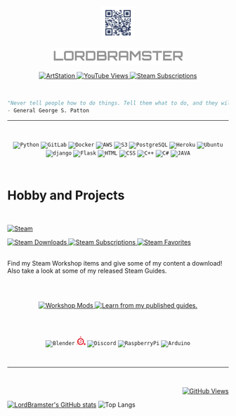 <!--
<a href="#"><img alt="LordBramster" width="80%" src="./assets/img/LB_Logo_GitHub3.png"></a>
<a href=""><img width="15%" src="./assets/img/LordBramster_GitHub_QR.png"></a>
<code><img width="4%" src="https://img.icons8.com/?size=512&id=omuSvqfyybfC&format=png" title="GIMP"></code>
-->

<!-- MAIN SCREEN IMAGE-->
<p align="center">
    <br>
    <a href="#"><img alt="LordBramster" width="15%" src="./assets/img/LordBramster_GitHub_QR.png"></a>
    <br><br>
    <a href="#"><img alt="LordBramster" width="60%" src="./assets/img/LordBramster_001.png"></a>
</p>

<!-- STATS -->
<p align="center">
    <a href="https://www.artstation.com/lordbramster">
        <img alt="ArtStation" src="https://img.shields.io/badge/ArtStation-5c5c5c.svg?logo=artstation&logoColor=13aff0&style=for-the-badge&label=%20&labelColor=212730">
    </a>
    <a href="https://www.youtube.com/@TheBrambleverse/">
        <img alt="YouTube Views" src="https://img.shields.io/youtube/channel/views/UC7c3qQo0LHhTgzwBObMI7Og?color=red&label=YouTube%20Views&logo=youtube&logoColor=red&style=for-the-badge">
    </a>
    <a href="https://steamcommunity.com/id/SirBrambley/myworkshopfiles/">
        <img alt="Steam Subscriptions" src="https://img.shields.io/steam/views/484782972?color=205479&label=Steam%20Visitors&style=for-the-badge&logo=steam&logoColor=white&labelColor=222f40">
    </a>
    <br>
</p>
<br>

<!-- QUOTE -->
```python
"Never tell people how to do things. Tell them what to do, and they will surprise you with their ingenuity."
- General George S. Patton
```
<hr/>
<br>

<!-- TECH STACK -->
<p align="center">
    <code><img width="4%" src="https://img.icons8.com/?size=512&id=13441&format=png" title="Python"></code>
    <code><img width="4%" src="https://img.icons8.com/?size=512&id=34886&format=png" title="GitLab"></code>
    <code><img width="4%" src="https://img.icons8.com/?size=512&id=22813&format=png" title="Docker"></code>
    <code><img width="4%" src="https://img.icons8.com/?size=512&id=mHi46t5vguiz&format=png" title="AWS"></code>
    <code><img width="4%" src="https://img.icons8.com/?size=512&id=106501&format=png" title="S3"></code>
    <code><img width="4%" src="https://img.icons8.com/?size=512&id=38561&format=png" title="PostgreSQL"></code>
    <code><img width="4%" src="https://img.icons8.com/?size=512&id=31085&format=png" title="Heroku"></code>
    <code><img width="4%" src="https://img.icons8.com/?size=512&id=63208&format=png" title="Ubuntu"></code>
    <code><img width="4%" src="https://img.icons8.com/?size=512&id=qV-JzWYl9dzP&format=png" title="django"></code>
    <code><img width="4%" src="https://img.icons8.com/?size=512&id=5mbMwDZ796xj&format=png" title="Flask"></code>
    <code><img width="4%" src="https://img.icons8.com/?size=512&id=20909&format=png" title="HTML"></code>
    <code><img width="4%" src="https://img.icons8.com/?size=512&id=21278&format=png" title="CSS"></code>
    <code><img width="4%" src="https://img.icons8.com/?size=512&id=TpULddJc4gTh&format=png" title="C++"></code>
    <code><img width="4%" src="https://img.icons8.com/?size=512&id=45490&format=png" title="C#"></code>
    <code><img width="4%" src="https://img.icons8.com/?size=512&id=13679&format=png" title="JAVA"></code>
</p>
<br>

<!-- STEAM -->
<!--<h3 align="center">Find Me On</h3>-->
# Hobby and Projects
<br>
<p align="left">
    <a href="https://steamcommunity.com/id/SirBrambley/myworkshopfiles/">
        <img alt="Steam" width="25%" src="https://community.akamai.steamstatic.com/public/shared/images/header/logo_steam.svg?t=962016">
    </a>
</p>
<a href="https://steamcommunity.com/id/SirBrambley/myworkshopfiles/">
    <img alt="Steam Downloads" src="https://img.shields.io/steam/downloads/484782972?color=205479&label=Downloads&style=for-the-badge&logo=steam&logoColor=white&labelColor=222f40">
</a>
<a href="https://steamcommunity.com/id/SirBrambley/myworkshopfiles/">
    <img alt="Steam Subscriptions" src="https://img.shields.io/steam/subscriptions/484782972?color=205479&label=Subscribers&style=for-the-badge&logo=steam&logoColor=white&labelColor=222f40">
</a>
<a href="https://steamcommunity.com/id/SirBrambley/myworkshopfiles/">
    <img alt="Steam Favorites" src="https://img.shields.io/steam/favorites/484782972?color=205479&label=Favorites&style=for-the-badge&logo=steam&logoColor=white&labelColor=222f40">
</a>
<br>
<br>

Find my Steam Workshop items and give some of my content a download! Also take a look at some of my released Steam Guides.

<br>
<br>
<p align="center">
    <a href="https://steamcommunity.com/id/SirBrambley/myworkshopfiles/">
        <img alt="Workshop Mods" title="Workshop Mods" src="https://custom-icon-badges.demolab.com/badge/-Workshop%20Mods-205479?style=for-the-badge&logoColor=white&logo=download&labelColor=222f40"/>
    </a>
    <a href="https://steamcommunity.com/id/SirBrambley/myworkshopfiles/?section=guides">
        <img alt="Learn from my published guides." title="Published Guides" src="https://custom-icon-badges.demolab.com/badge/-Published%20Guides-205479?style=for-the-badge&logoColor=white&logo=link-external&labelColor=222f40"/>
    </a>
    <br>
</p>
<br>
<br>
<!-- HOBBY -->
<p align="center">
    <code><img width="4%" src="https://img.icons8.com/?size=512&id=65231&format=png" title="Blender"></code>
    <code><img width="4%" src="assets/img/SP.png" title="SubstancePainter"></code>
    <code><img width="4%" src="https://img.icons8.com/?size=512&id=30998&format=png" title="Discord"></code>
    <code><img width="4%" src="https://img.icons8.com/?size=512&id=13443&format=png" title="RaspberryPi"></code>
    <code><img width="4%" src="https://img.icons8.com/?size=512&id=Of4lZV2lwBQI&format=png" title="Arduino"></code>
</p>
<br>

<!-- GITHUB STATS -->
<hr/>
<br> 
<p align="right">
    <a href="#"><img alt="GitHub Views" src="https://komarev.com/ghpvc/?username=LordBramster&label=GitHub%20Views&color=430098&style=for-the-badge&logo=git&logoColor=white"></a>
</p>

[![LordBramster's GitHub stats](https://github-readme-stats.vercel.app/api?username=LordBramster&hide=prs&show_icons=true&theme=darcula)](https://github.com/anuraghazra/github-readme-stats)
![Top Langs](https://github-readme-stats.vercel.app/api/top-langs/?username=LordBramster&theme=darcula&layout=compact&langs_count=10)
<!-- FIN -->
